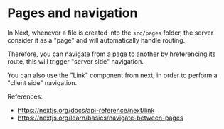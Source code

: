 # Pages and navigation

In Next, whenever a file is created into the `src/pages` folder, the server consider it as a "page" and will automatically handle routing.

Therefore, you can navigate from a page to another by hreferencing its route, this will trigger "server side" navigation.

You can also use the "Link" component from next, in order to perform a "client side" navigation.

References:

- https://nextjs.org/docs/api-reference/next/link
- https://nextjs.org/learn/basics/navigate-between-pages
